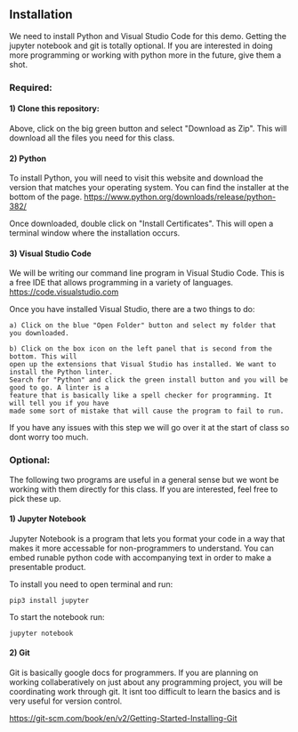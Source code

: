 ## Installation

We need to install Python and Visual Studio Code for this demo. Getting the jupyter notebook and git is totally optional. If you are interested in doing more programming or working with python more in the future, give them a shot.

### Required:

#### 1) Clone this repository: 
Above, click on the big green button and select "Download as Zip". This will download all the files you need for this class.


#### 2) Python
To install Python, you will need to visit this website and download the version that matches your operating system. You can find the installer at the bottom of the page.
<a href="https://www.python.org/downloads/release/python-382/">https://www.python.org/downloads/release/python-382/</a>

Once downloaded, double click on "Install Certificates". This will open a terminal window where the installation occurs.


#### 3) Visual Studio Code
We will be writing our command line program in Visual Studio Code. This is a free IDE that allows programming in a variety of languages.
<a href="https://code.visualstudio.com">https://code.visualstudio.com</a>

Once you have installed Visual Studio, there are a two things to do:

    a) Click on the blue "Open Folder" button and select my folder that you downloaded. 

    b) Click on the box icon on the left panel that is second from the bottom. This will  
    open up the extensions that Visual Studio has installed. We want to install the Python linter.   
    Search for "Python" and click the green install button and you will be good to go. A linter is a   
    feature that is basically like a spell checker for programming. It will tell you if you have   
    made some sort of mistake that will cause the program to fail to run. 

If you have any issues with this step we will go over it at the start of class so dont worry too much.


### Optional:

The following two programs are useful in a general sense but we wont be working with them directly for this class. If you are interested, feel free to pick these up.

#### 1) Jupyter Notebook
Jupyter Notebook is a program that lets you format your code in a way that makes it more accessable for non-programmers to understand. You can embed runable python code with accompanying text in order to make a presentable product.

To install you need to open terminal and run:

```pip3 install jupyter```

To start the notebook run:

```jupyter notebook```

#### 2) Git
Git is basically google docs for programmers. If you are planning on working collaberatively on just about any programming project, you will be coordinating work through git. It isnt too difficult to learn the basics and is very useful for version control.

<a href="https://git-scm.com/book/en/v2/Getting-Started-Installing-Git">https://git-scm.com/book/en/v2/Getting-Started-Installing-Git</a>
